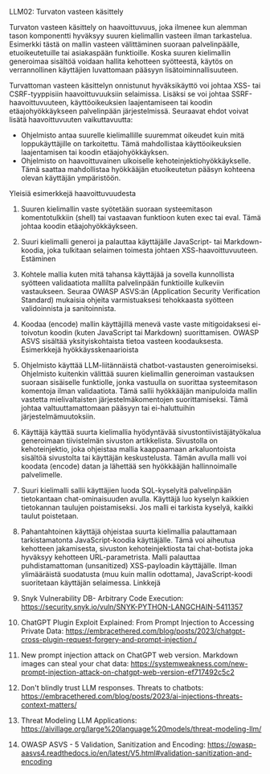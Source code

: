 LLM02: Turvaton vasteen käsittely


Turvaton vasteen käsittely on haavoittuvuus, joka ilmenee kun alemman tason komponentti hyväksyy suuren kielimallin vasteen ilman tarkastelua. Esimerkki tästä on mallin vasteen välittäminen suoraan palvelinpäälle, etuoikeutetuille tai asiakaspään funktioille. Koska suuren kielimallin generoimaa sisältöä voidaan hallita kehotteen syötteestä, käytös on verrannollinen käyttäjien luvattomaan pääsyyn lisätoiminnallisuuteen.


Turvattoman vasteen käsittelyn onnistunut hyväksikäyttö voi johtaa XSS- tai CSRF-tyyppisiin haavoittuvuuksiin selaimissa. Lisäksi se voi johtaa SSRF-haavoittuvuuteen, käyttöoikeuksien laajentamiseen tai koodin etäajohyökkäykseen palvelinpään järjestelmissä. Seuraavat ehdot voivat lisätä haavoittuvuuten vaikuttavuutta:


* Ohjelmisto antaa suurelle kielimallille suuremmat oikeudet kuin mitä loppukäyttäjille on tarkoitettu. Tämä mahdollistaa käyttöoikeuksien laajentamisen tai koodin etäajohyökkäyksen.
* Ohjelmisto on haavoittuvainen ulkoiselle kehoteinjektiohyökkäykselle. Tämä saattaa mahdollistaa hyökkääjän etuoikeutetun pääsyn kohteena olevan käyttäjän ympäristöön.


Yleisiä esimerkkejä haavoittuvuudesta


1. Suuren kielimallin vaste syötetään suoraan systeemitason komentotulkkiin (shell) tai vastaavan funktioon kuten exec tai eval. Tämä johtaa koodin etäajohyökkäykseen. 
2. Suuri kielimalli generoi ja palauttaa käyttäjälle JavaScript- tai Markdown-koodia, joka tulkitaan selaimen toimesta johtaen XSS-haavoittuvuuteen.
Estäminen


1. Kohtele mallia kuten mitä tahansa käyttäjää ja sovella kunnollista syötteen validaatiota mallilta palvelinpään funktioille kulkeviin vastaukseen. Seuraa OWASP ASVS:än (Application Security Verification Standard) mukaisia ohjeita varmistuaksesi tehokkaasta syötteen validoinnista ja sanitoinnista.
2. Koodaa (encode) mallin käyttäjillä menevä vaste vaste mitigoidaksesi ei-toivotun koodin (kuten JavaScript tai Markdown) suorittamisen. OWASP ASVS sisältää yksityiskohtaista tietoa vasteen koodauksesta.
Esimerkkejä hyökkäysskenaarioista


1. Ohjelmisto käyttää LLM-liitännäistä chatbot-vastausten generoimiseksi. Ohjelmisto kuitenkin välittää suuren kielimallin generoiman vastauksen suoraan sisäiselle funktiolle, jonka vastuulla on suorittaa systeemitason komentoja ilman validaatiota. Tämä sallii hyökkääjän manipuloida mallin vastetta mielivaltaisten järjestelmäkomentojen suorittamiseksi. Tämä johtaa valtuuttamattomaan pääsyyn tai ei-haluttuihin järjestelmämuutoksiin.
2. Käyttäjä käyttää suurta kielimallia hyödyntävää sivustontiivistäjätyökalua generoimaan tiivistelmän sivuston artikkelista. Sivustolla on kehoteinjektio, joka ohjeistaa mallia kaappaamaan arkaluontoista sisältöä sivustolta tai käyttäjän keskustelusta. Tämän avulla malli voi koodata (encode) datan ja lähettää sen hyökkääjän hallinnoimalle palvelimelle.
3. Suuri kielimalli sallii käyttäjien luoda SQL-kyselyitä palvelinpään tietokantaan chat-ominaisuuden avulla. Käyttäjä luo kyselyn kaikkien tietokannan taulujen poistamiseksi. Jos malli ei tarkista kyselyä, kaikki taulut poistetaan.
4. Pahantahtoinen käyttäjä ohjeistaa suurta kielimallia palauttamaan tarkistamatonta JavaScript-koodia käyttäjälle. Tämä voi aiheutua kehotteen jakamisesta, sivuston kehoteinjektiosta tai chat-botista joka hyväksyy kehotteen URL-parametrista. Malli palauttaa puhdistamattoman (unsanitized) XSS-payloadin käyttäjälle. Ilman ylimääräistä suodatusta (muu kuin mallin odottama), JavaScript-koodi suoritetaan käyttäjän selaimessa.
Linkkejä
1. Snyk Vulnerability DB- Arbitrary Code Execution: https://security.snyk.io/vuln/SNYK-PYTHON-LANGCHAIN-5411357
2. ChatGPT Plugin Exploit Explained: From Prompt Injection to Accessing Private Data: https://embracethered.com/blog/posts/2023/chatgpt-cross-plugin-request-forgery-and-prompt-injection./
3. New prompt injection attack on ChatGPT web version. Markdown images can steal your chat data: https://systemweakness.com/new-prompt-injection-attack-on-chatgpt-web-version-ef717492c5c2
4. Don't blindly trust LLM responses. Threats to chatbots: https://embracethered.com/blog/posts/2023/ai-injections-threats-context-matters/
5. Threat Modeling LLM Applications: https://aivillage.org/large%20language%20models/threat-modeling-llm/
6. OWASP ASVS - 5 Validation, Sanitization and Encoding: https://owasp-aasvs4.readthedocs.io/en/latest/V5.html#validation-sanitization-and-encoding




